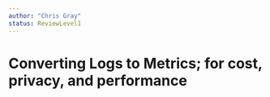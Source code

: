 ```yaml
---
author: "Chris Gray"
status: ReviewLevel1
---
```


# Converting Logs to Metrics; for cost, privacy, and performance

